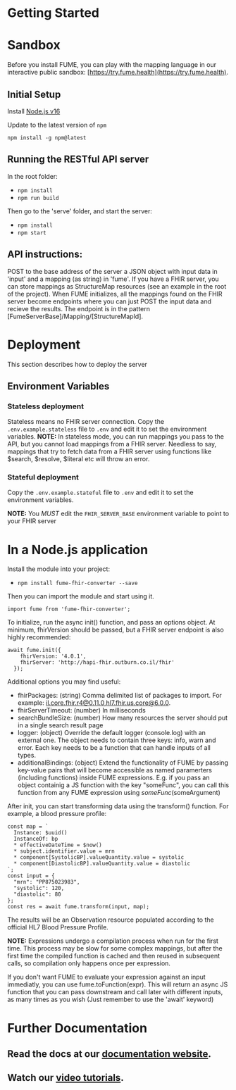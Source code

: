 # Getting Started

# Sandbox
Before you install FUME, you can play with the mapping language in our interactive public sandbox: [https://try.fume.health](https://try.fume.health).

## Initial Setup

Install [Node.js v16](https://nodejs.org/en/download/)

Update to the latest version of `npm`

```shell
npm install -g npm@latest
```

## Running the RESTful API server
In the root folder:
- `npm install`
- `npm run build`

Then go to the 'serve' folder, and start the server:

- `npm install`
- `npm start`

## API instructions:
POST to the base address of the server a JSON object with input data in 'input' and a mapping (as string) in 'fume'.
If you have a FHIR server, you can store mappings as StructureMap resources (see an example in the root of the project). When FUME initializes, all the mappings found on the FHIR server become endpoints where you can just POST the input data and recieve the results. The endpoint is in the pattern [FumeServerBase]/Mapping/[StructureMapId].

# Deployment

This section describes how to deploy the server

## Environment Variables

### Stateless deployment

Stateless means no FHIR server connection. 
Copy the `.env.example.stateless` file to `.env` and edit it to set the environment variables.
**NOTE:** In stateless mode, you can run mappings you pass to the API, but you cannot load mappings from a FHIR server. Needless to say, mappings that try to fetch data from a FHIR server using functions like $search, $resolve, $literal etc will throw an error.

### Stateful deployment

Copy the `.env.example.stateful` file to `.env` and edit it to set the environment variables.

**NOTE:** You _MUST_ edit the `FHIR_SERVER_BASE` environment variable to point to your FHIR server

# In a Node.js application
Install the module into your project:
- `npm install fume-fhir-converter --save`

Then you can import the module and start using it.
```
import fume from 'fume-fhir-converter';
```
To initialize, run the async init() function, and pass an options object. At minimum, fhirVersion should be passed, but a FHIR server endpoint is also highly recommended:
```
await fume.init({
    fhirVersion: '4.0.1',
    fhirServer: 'http://hapi-fhir.outburn.co.il/fhir'
  });
```
Additional options you may find useful:
- fhirPackages: (string) Comma delimited list of packages to import. For example: il.core.fhir.r4@0.11.0,hl7.fhir.us.core@6.0.0.
- fhirServerTimeout: (number) In milliseconds
- searchBundleSize: (number) How many resources the server should put in a single search result page
- logger: (object) Override the default logger (console.log) with an external one. The object needs to contain three keys: info, warn and error. Each key needs to be a function that can handle inputs of all types.
- additionalBindings: (object) Extend the functionality of FUME by passing key-value pairs that will become accessible as named paramerters (including functions) inside FUME expressions. E.g. if you pass an object containig a JS function with the key "someFunc", you can call this function from any FUME expression using $someFunc($someArgument)

After init, you can start transforming data using the transform() function. For example, a blood pressure profile:

```
const map = `
  Instance: $uuid()
  InstanceOf: bp
  * effectiveDateTime = $now()
  * subject.identifier.value = mrn
  * component[SystolicBP].valueQuantity.value = systolic
  * component[DiastolicBP].valueQuantity.value = diastolic
`;
const input = {
  "mrn": "PP875023983",
  "systolic": 120,
  "diastolic": 80
};
const res = await fume.transform(input, map);
```

The results will be an Observation resource populated according to the official HL7 Blood Pressure Profile.

**NOTE:** Expressions undergo a compilation process when run for the first time. This process may be slow for some complex mappings, but after the first time the compiled function is cached and then reused in subsequent calls, so compilation only happens once per expression.

If you don't want FUME to evaluate your expression against an input immediatly, you can use fume.toFunction(expr). This will return an async JS function that you can pass downstream and call later with different inputs, as many times as you wish (Just remember to use the 'await' keyword)

# Further Documentation
## Read the docs at our [documentation website](https://www.fume.health/). 
## Watch our [video tutorials](https://youtube.com/playlist?list=PL44ht-s6WWPfgVNkibzMj_UB-ex41rl49).


